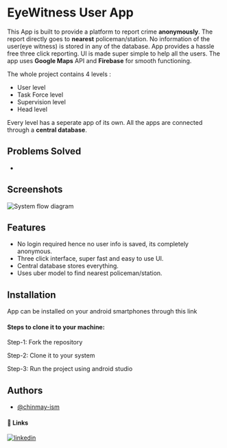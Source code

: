 
# EyeWitness User App

This App is built to provide a platform to report crime **anonymously**. The report directly goes to **nearest** policeman/station.
No information of the user(eye witness) is stored in any of the database. App provides a hassle free three click reporting. UI is made super simple to help all the users. The app uses **Google Maps** API and **Firebase** for smooth functioning.

The whole project contains 4 levels : 

- User level
- Task Force level
- Supervision level
- Head level

Every level has a seperate app of its own. All the apps are connected through a **central database**.

## Problems Solved

-  


## Screenshots

![System flow diagram](https://via.placeholder.com/468x300?text=App+Screenshot+Here)


## Features

- No login required hence no user info is saved, its completely anonymous.
- Three click interface, super fast and easy to use UI.
- Central database stores everything.
- Uses uber model to find nearest policeman/station.


## Installation

App can be installed on your android smartphones through this link

#### Steps to clone it to your machine:

Step-1: Fork the repository

Step-2: Clone it to your system

Step-3: Run the project using android studio
    
## Authors

- [@chinmay-ism](https://www.github.com/chinmay-ism)

#### 🔗 Links
[![linkedin](https://img.shields.io/badge/linkedin-0A66C2?style=for-the-badge&logo=linkedin&logoColor=white)](https://www.linkedin.com/chinmay-ism)
